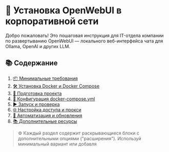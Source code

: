 # 📘 Установка OpenWebUI в корпоративной сети

Добро пожаловать! Это пошаговая инструкция для IT-отдела компании по развертыванию OpenWebUI — локального веб-интерфейса чата для Ollama, OpenAI и других LLM.

## 📚 Содержание

1. [📦 Минимальные требования](01-requirements.md)
2. [🛠️ Установка Docker и Docker Compose](02-install-docker.md)
3. [📁 Подготовка проекта](03-project-setup.md)
4. [🧾 Конфигурация docker-compose.yml](04-compose-setup.md)
5. [▶️ Запуск и проверка](05-launch.md)
6. [🌐 Настройка доступа и прокси](06-access.md)
7. [🔄 Автоматизация и обновления](07-automation.md)
8. [📚 Дополнительные ресурсы](08-resources.md)

> ⚙️ Каждый раздел содержит раскрывающиеся блоки с дополнительными опциями ("расширения"). Используй минимальный вариант или добавля